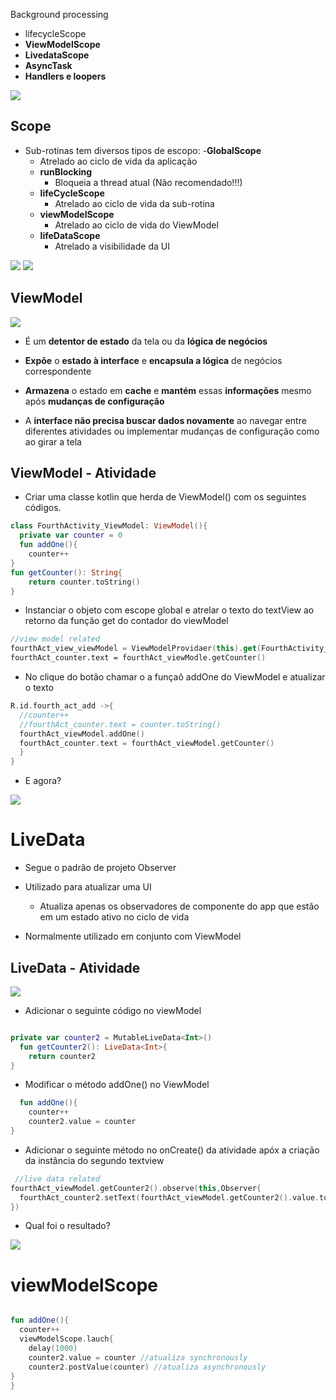 Background processing
-  lifecycleScope
-  **ViewModelScope**
-  **LivedataScope**
-  **AsyncTask**
-  **Handlers e loopers**

<img src=".assets/166.jpg">

## Scope

- Sub-rotinas tem diversos tipos de escopo:
  -**GlobalScope**
    - Atrelado ao ciclo de vida da aplicação
  - **runBlocking**
    - Bloqueia a thread atual (Não recomendado!!!)
  - **lifeCycleScope**
    - Atrelado ao ciclo de vida da sub-rotina
  - **viewModelScope**
    - Atrelado ao ciclo de vida do ViewModel
  - **lifeDataScope**
    - Atrelado a visibilidade da UI


<img src=".assets/167.jpg">

<img src=".assets/168.jpg">

## ViewModel

<img src=".assets/169.jpg">

-  É um **detentor de estado** da tela ou da **lógica de negócios**

-  **Expõe** o **estado à interface** e **encapsula a lógica** de negócios correspondente

-  **Armazena** o estado em **cache** e **mantém** essas **informações** mesmo após **mudanças de configuração**

  - A **interface não precisa buscar dados novamente** ao navegar entre diferentes atividades ou implementar mudanças de configuração como ao girar a tela


## ViewModel - Atividade

- Criar uma classe kotlin que herda de ViewModel() com os seguintes códigos.

```kotlin
class FourthActivity_ViewModel: ViewModel(){
  private var counter = 0
  fun addOne(){
    counter++
}
fun getCounter(): String{
    return counter.toString()
}
```

- Instanciar o objeto com escope global e atrelar o texto do textView ao retorno da função get do contador do viewModel

```kotlin
//view model related
fourthAct_view_viewModel = ViewModelProvidaer(this).get(FourthActivity_ViewModel::class.java)
fourthAct_counter.text = fourthAct_viewModle.getCounter()
```

- No clique do botão chamar o a funçaõ addOne do ViewModel e atualizar o texto

```kotlin
R.id.fourth_act_add ->{
  //counter++
  //fourthAct_counter.text = counter.toString()
  fourthAct_viewModel.addOne()
  fourthAct_counter.text = fourthAct_viewModel.getCounter()
  }
}
```

- E agora?

  
<img src=".assets/170.jpg">

# LiveData

- Segue o padrão de projeto Observer

- Utilizado para atualizar uma UI
  - Atualiza apenas os observadores de componente do app que estão em um estado ativo no ciclo de vida
 
- Normalmente utilizado em conjunto com ViewModel

## LiveData - Atividade


<img src=".assets/171.jpg">

- Adicionar o seguinte código no viewModel

```kotlin

private var counter2 = MutableLiveData<Int>()
  fun getCounter2(): LiveData<Int>{
    return counter2
}
```

- Modificar o método addOne() no ViewModel

```kotlin
  fun addOne(){
    counter++
    counter2.value = counter
}
```

- Adicionar o seguinte método no onCreate() da atividade apóx a criação da instância do segundo textview

```kotlin
 //live data related
fourthAct_viewModel.getCounter2().observe(this,Observer{
  fourthAct_counter2.setText(fourthAct_viewModel.getCounter2().value.toString())
})
```

- Qual foi o resultado?


<img src=".assets/172.jpg">

# viewModelScope

```kotlin

fun addOne(){
  counter++
  viewModelScope.lauch{
    delay(1000)
    counter2.value = counter //atualiza synchronously
    counter2.postValue(counter) //atualiza asynchronously
}
}
```
